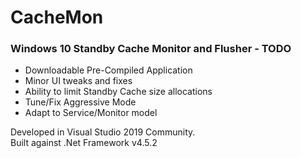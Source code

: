 # CacheMon
### Windows 10 Standby Cache Monitor and Flusher - TODO

* Downloadable Pre-Compiled Application
* Minor UI tweaks and fixes
* Ability to limit Standby Cache size allocations
* Tune/Fix Aggressive Mode
* Adapt to Service/Monitor model


Developed in Visual Studio 2019 Community.  
Built against .Net Framework v4.5.2
